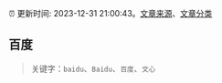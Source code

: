 :alarm_clock: 更新时间: 2023-12-31 21:00:43。[文章来源](/README.md)、[文章分类](/TAGS.md)

## 百度


> 关键字：`baidu`、`Baidu`、`百度`、`文心`



